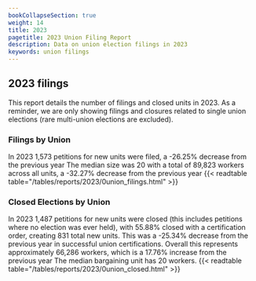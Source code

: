 ```yaml
---
bookCollapseSection: true
weight: 14
title: 2023
pagetitle: 2023 Union Filing Report
description: Data on union election filings in 2023
keywords: union filings
---
```


## 2023 filings

This report details the number of filings and closed units in 2023. As a reminder, we are only showing filings and closures related to single union elections (rare multi-union elections are excluded).

### Filings by Union
In 2023 1,573 petitions for new units were filed, a -26.25% decrease from the previous year The median size was 20 with a total of 89,823 workers across all units, a -32.27% decrease from the previous year
{{< readtable table="/tables/reports/2023/0union_filings.html" >}}

### Closed Elections by Union
In 2023 1,487 petitions for new units were closed (this includes petitions where no election was ever held), with 55.88% closed with a certification order, creating 831 total new units. This was a -25.34% decrease from the previous year in successful union certifications. Overall this represents approximately 66,286 workers, which is a 17.76% increase from the previous year The median bargaining unit has 20 workers.
{{< readtable table="/tables/reports/2023/0union_closed.html" >}}

